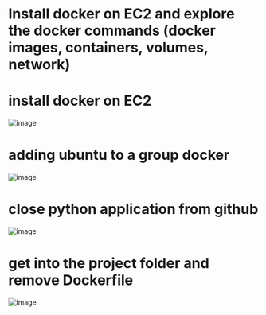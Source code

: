# Install docker on EC2 and explore the docker commands (docker images, containers, volumes, network)

# install docker on EC2

![image](https://github.com/ArpanaM/Guvi_tasks/assets/68733492/ff532c10-1784-423b-a4b0-de6b16ed8d82)

# adding ubuntu to a group docker

![image](https://github.com/ArpanaM/Guvi_tasks/assets/68733492/c7071cac-534a-4bb6-bdf5-fcb348c49564)


# close python application from github

![image](https://github.com/ArpanaM/Guvi_tasks/assets/68733492/b493b148-bcd9-44d1-9a7c-0febff0333c7)

# get into the project folder and remove Dockerfile

![image](https://github.com/ArpanaM/Guvi_tasks/assets/68733492/4b49363b-33c6-4054-aa42-10504a9889ac)





